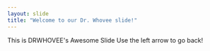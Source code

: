 ```yaml
---
layout: slide
title: "Welcome to our Dr. Whovee slide!"
---
```

This is DRWHOVEE's Awesome Slide
Use the left arrow to go back!
